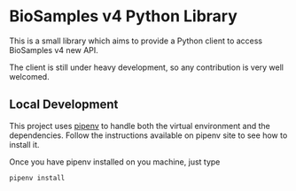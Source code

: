 # BioSamples v4 Python Library

This is a small library which aims to provide a Python client
to access BioSamples v4 new API.

The client is still under heavy development, so any contribution is very
well welcomed.

## Local Development
This project uses [pipenv](https://pypi.python.org/pypi/pipenv) to handle
both the virtual environment and the dependencies.
Follow the instructions available on pipenv site to see how to install it.

Once you have pipenv installed on you machine, just type
```bash
pipenv install
```

